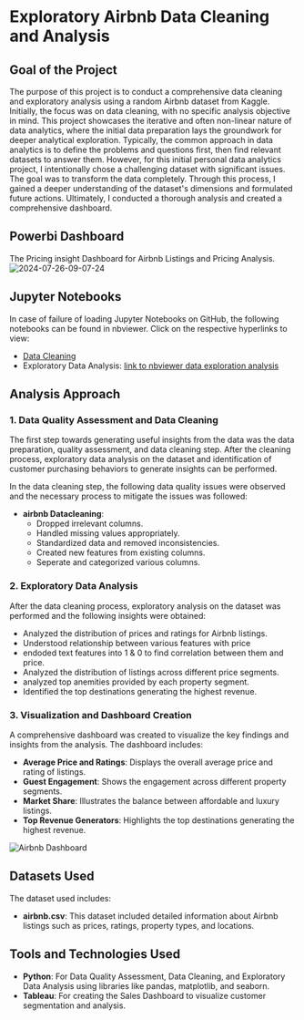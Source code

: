 # Exploratory Airbnb Data Cleaning and Analysis

## Goal of the Project
The purpose of this project is to conduct a comprehensive data cleaning and exploratory analysis using a random Airbnb dataset from Kaggle. Initially, the focus was on data cleaning, with no specific analysis objective in mind. This project showcases the iterative and often non-linear nature of data analytics, where the initial data preparation lays the groundwork for deeper analytical exploration. Typically, the common approach in data analytics is to define the problems and questions first, then find relevant datasets to answer them. However, for this initial personal data analytics project, I intentionally chose a challenging dataset with significant issues. The goal was to transform the data completely. Through this process, I gained a deeper understanding of the dataset's dimensions and formulated future actions. Ultimately, I conducted a thorough analysis and created a comprehensive dashboard.

## Powerbi Dashboard
The Pricing insight Dashboard for Airbnb Listings and Pricing Analysis.
![2024-07-26-09-07-24](https://github.com/user-attachments/assets/ab5ec900-5fbd-4b71-8503-449365062d8e)



## Jupyter Notebooks
In case of failure of loading Jupyter Notebooks on GitHub, the following notebooks can be found in nbviewer. Click on the respective hyperlinks to view:

- [Data Cleaning]([link_to_nbviewer_data_cleaning](https://nbviewer.org/github/Rahulloriya/Airbnb-Data-analytics-project-/blob/main/3.Airbnb_Cleaned_2))
- Exploratory Data Analysis: [link to nbviewer data exploration analysis](https://nbviewer.org/github/Rahulloriya/Airbnb-Data-analytics-project-/blob/main/4.Airbnb%20Exploration%20and%20analysis%20.ipynb)


## Analysis Approach
### 1. Data Quality Assessment and Data Cleaning
The first step towards generating useful insights from the data was the data preparation, quality assessment, and data cleaning step. After the cleaning process, exploratory data analysis on the dataset and identification of customer purchasing behaviors to generate insights can be performed.

In the data cleaning step, the following data quality issues were observed and the necessary process to mitigate the issues was followed:

- **airbnb Datacleaning**:
  - Dropped irrelevant columns.
  - Handled missing values appropriately.
  - Standardized data and removed inconsistencies.
  - Created new features from existing columns.
  - Seperate and categorized various columns.

### 2. Exploratory Data Analysis
After the data cleaning process, exploratory analysis on the dataset was performed and the following insights were obtained:

  - Analyzed the distribution of prices and ratings for Airbnb listings.
  - Understood relationship between various features with price
  - endoded text features into 1 & 0 to find correlation between them and price.
  - Analyzed the distribution of listings across different price segments.
  - analyzed top anemities provided by each property segment. 
  - Identified the top destinations generating the highest revenue.

### 3. Visualization and Dashboard Creation
A comprehensive dashboard was created to visualize the key findings and insights from the analysis. The dashboard includes:

- **Average Price and Ratings**: Displays the overall average price and rating of listings.
- **Guest Engagement**: Shows the engagement across different property segments.
- **Market Share**: Illustrates the balance between affordable and luxury listings.
- **Top Revenue Generators**: Highlights the top destinations generating the highest revenue.

![Airbnb Dashboard](link_to_screenshot)

## Datasets Used
The dataset used includes:

- **airbnb.csv**: This dataset included detailed information about Airbnb listings such as prices, ratings, property types, and locations.

## Tools and Technologies Used
- **Python**: For Data Quality Assessment, Data Cleaning, and Exploratory Data Analysis using libraries like pandas, matplotlib, and seaborn.
- **Tableau**: For creating the Sales Dashboard to visualize customer segmentation and analysis.

